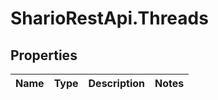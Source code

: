 # SharioRestApi.Threads

## Properties
Name | Type | Description | Notes
------------ | ------------- | ------------- | -------------


